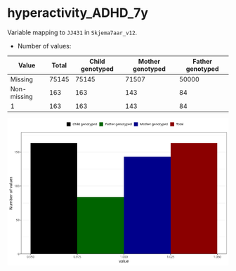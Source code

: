 # hyperactivity_ADHD_7y
Variable mapping to `JJ431` in `Skjema7aar_v12`.
- Number of values:

| Value | Total | Child genotyped | Mother genotyped | Father genotyped |
| ----- | ----- | --------------- | ---------------- | ---------------- |
| Missing | 75145 | 75145 | 71507 | 50000 |
| Non-missing | 163 | 163 | 143 | 84 |
| 1 | 163 | 163 | 143 | 84 |



![](hyperactivity_ADHD_7y_n.png)



